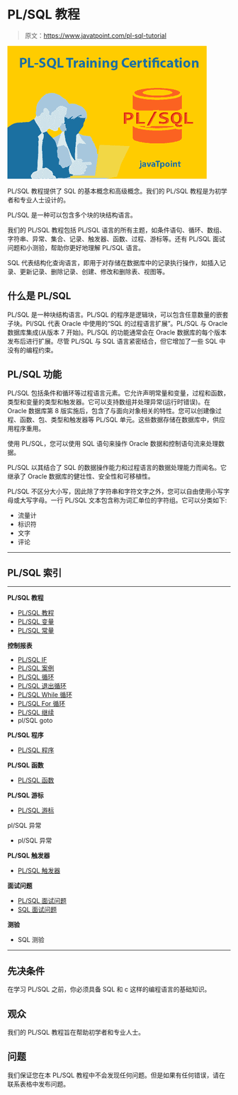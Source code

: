 # PL/SQL 教程

> 原文：<https://www.javatpoint.com/pl-sql-tutorial>

![PL/SQL](img/8f4101e3a1a3b4e51fdac85e3b1caf9f.png)

PL/SQL 教程提供了 SQL 的基本概念和高级概念。我们的 PL/SQL 教程是为初学者和专业人士设计的。

PL/SQL 是一种可以包含多个块的块结构语言。

我们的 PL/SQL 教程包括 PL/SQL 语言的所有主题，如条件语句、循环、数组、字符串、异常、集合、记录、触发器、函数、过程、游标等。还有 PL/SQL 面试问题和小测验，帮助你更好地理解 PL/SQL 语言。

SQL 代表结构化查询语言，即用于对存储在数据库中的记录执行操作，如插入记录、更新记录、删除记录、创建、修改和删除表、视图等。

## 什么是 PL/SQL

PL/SQL 是一种块结构语言。PL/SQL 的程序是逻辑块，可以包含任意数量的嵌套子块。Pl/SQL 代表 Oracle 中使用的“SQL 的过程语言扩展”。PL/SQL 与 Oracle 数据库集成(从版本 7 开始)。PL/SQL 的功能通常会在 Oracle 数据库的每个版本发布后进行扩展。尽管 PL/SQL 与 SQL 语言紧密结合，但它增加了一些 SQL 中没有的编程约束。

## PL/SQL 功能

PL/SQL 包括条件和循环等过程语言元素。它允许声明常量和变量，过程和函数，类型和变量的类型和触发器。它可以支持数组并处理异常(运行时错误)。在 Oracle 数据库第 8 版实施后，包含了与面向对象相关的特性。您可以创建像过程、函数、包、类型和触发器等 PL/SQL 单元。这些数据存储在数据库中，供应用程序重用。

使用 PL/SQL，您可以使用 SQL 语句来操作 Oracle 数据和控制语句流来处理数据。

PL/SQL 以其结合了 SQL 的数据操作能力和过程语言的数据处理能力而闻名。它继承了 Oracle 数据库的健壮性、安全性和可移植性。

PL/SQL 不区分大小写，因此除了字符串和字符文字之外，您可以自由使用小写字母或大写字母。一行 PL/SQL 文本包含称为词汇单位的字符组。它可以分类如下:

*   流量计
*   标识符
*   文字
*   评论

* * *

## PL/SQL 索引

* * *

**PL/SQL 教程**

*   [PL/SQL 教程](pl-sql-tutorial)
*   [PL/SQL 变量](pl-sql-variables)
*   [PL/SQL 常量](pl-sql-constant)

**控制报表**

*   [PL/SQL IF](pl-sql-if)
*   [PL/SQL 案例](pl-sql-case)
*   [PL/SQL 循环](pl-sql-loop)
*   [PL/SQL 退出循环](pl-sql-exit-loop)
*   [PL/SQL While 循环](pl-sql-while-loop)
*   [PL/SQL For 循环](pl-sql-for-loop)
*   [PL/SQL 继续](pl-sql-continue)
*   pl/SQL goto

**PL/SQL 程序**

*   [PL/SQL 程序](pl-sql-procedure)

**PL/SQL 函数**

*   [PL/SQL 函数](pl-sql-function)

**PL/SQL 游标**

*   [PL/SQL 游标](pl-sql-cursor)

pl/SQL 异常

*   pl/SQL 异常

**PL/SQL 触发器**

*   [PL/SQL 触发器](pl-sql-trigger)

**面试问题**

*   [PL/SQL 面试问题](pl-sql-interview-questions)
*   [SQL 面试问题](sql-interview-questions)

**测验**

*   SQL 测验

* * *

## 先决条件

在学习 PL/SQL 之前，你必须具备 SQL 和 c 这样的编程语言的基础知识。

## 观众

我们的 PL/SQL 教程旨在帮助初学者和专业人士。

## 问题

我们保证您在本 PL/SQL 教程中不会发现任何问题。但是如果有任何错误，请在联系表格中发布问题。